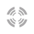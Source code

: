 <!DOCTYPE html>
<html lang="en">
<head>
    <meta charset="UTF-8">
    <meta content='width=device-width, initial-scale=1, maximum-scale=1, user-scalable=no' name='viewport'>
    <title>苏苏1.0.0</title>
    <link rel="icon" type="image/png" sizes="32x32" href="images/favicon-32x32.png">
    <!----------------Global css------------------->
    <link rel="stylesheet" href="css/bootstrap.css">
    <link rel="stylesheet" href="css/font-awesome.min.css">
    <link rel="stylesheet" href="vendors/revolution-slider/css/layers.css">
    <link rel="stylesheet" href="vendors/revolution-slider/css/navigation.css">
    <link rel="stylesheet" href="vendors/revolution-slider/css/settings.css">
    <link rel="stylesheet" href="vendors/imagehover/css/imagehover.min.css">
    <link rel="stylesheet" href="vendors/animate/animate.min.css">
    <link rel="stylesheet" href="vendors/iCheck/css/all.css">
    <link rel="stylesheet" href="vendors/sweetalert2/css/sweetalert2.min.css">
    <!----------------custo css----------------->
    <link rel="stylesheet" href="css/custom.css">
</head>
<body>
<!-------------------Preloader---------------->
<div class="preloader" style="position:fixed;
    width:100%;
    height:100%;
    top:0;
    left:0;
    z-index:100000;
    backface-visibility: hidden;
    background: #ffffff;">
    <div style=" width: 50px;
    height: 50px;
    position: absolute;
    left: 50%;
    top: 50%;
    background-position: center;
    margin:-25px 0 0 -25px;">
        <img src="images/loader.gif" alt="loading...">
    </div>
</div>
<!----------------Preloader end----------------->
<!-------------Header--------->

<header>
    <div class="container">
        <nav class="navbar navbar-default">            
            <div class="navbar-header">
                
                <button class="navbar-toggle" type="button" data-toggle="collapse" data-target="#myMegamenu"><span
                        class="sr-only">Toggle navigation</span>
                    <span class="icon-bar"></span>
                    <span class="icon-bar"></span>
                    <span class="icon-bar"></span>
                </button>
                
                <a class="navbar-brand" href="index.html">
                    <img src="images/g14.png" alt="company-logo" width="60" class="img-responsive">
                </a>
            </div>
            
            <div class="collapse navbar-collapse navbar-right" id="myMegamenu">
                <ul class="nav navbar-nav">
                    <li class="list2"><a href="index.html" class="hvr-underline-from-center">首页</a></li>
                    <li class="list2"><a href="about_us.html" class="hvr-underline-from-center">关于苏苏</a></li>
                  
                </ul>
            </div>
        </nav>
    </div>
</header>
<!-------------------------slider----------------------->
<div class="tp-banner-container rev_slider_wrapper fullwidthbanner-container" data-alias="news-hero72">
    <div class="home_slider">
        <ul>
            <li data-index="rs-10" data-transition="fade" data-slotamount="7" class="bg-light"
                data-easein="Power4.easeInOut" data-delay="5000" data-easeout="Power4.easeInOut" data-masterspeed="2000"
                data-rotate="0" data-saveperformance="off" data-title="Love it?" data-description="">
                <img src="images/timg.jpg" alt="systemimg" data-kenburns="off" data-bgposition="center center"
                     data-duration="10000" data-ease="Linear.easeNone" data-scalestart="100" data-scaleend="120"
                     data-rotatestart="0" data-rotateend="0" data-offsetstart="0 -500" data-bgfit="cover"
                     data-offsetend="0 500" data-bgparallax="10" class="rev-slidebg" data-no-retina>
                <div class="tp-caption  sfb tp-resizeme" data-x="center"
                     data-y="120" data-speed="700" data-start="1000" data-easing="Power0.easeInOut"
                     data-splitin="words"
                     data-splitout="none" data-elementdelay="0.1" data-endelementdelay="0.1"
                     style="z-index: 5; max-width: inherit; max-height: inherit; white-space: nowrap;color: #fff;font-size:60px;font-family: lato">
                    期末考试
                </div>
                <div class="tp-caption sft tp-resizeme" data-x="center"
                     data-y="200" data-speed="700" data-start="1000" data-easing="Power0.easeInOut"
                     data-splitin="words"
                     data-splitout="none" data-elementdelay="0.1" data-endelementdelay="0.1"
                     style="z-index: 5; max-width: inherit; max-height: inherit; white-space: nowrap;color: #fff;font-size:70px;font-family: lato">
                    会不会挂
                </div>

                <div class="hidden-xs tp-caption  sfl tp-resizeme" data-x="470"
                     data-y="340" data-speed="1000" data-start="2000" data-easing="Power3.easeInOut"
                     data-splitout="none" data-elementdelay="0.1" data-endelementdelay="0.1"
                     style="z-index: 5;font-size:40px";color: #007f00>
                    <a href="nofail.html" class="slider_btn hvr-shutter-out-horizontal">会</a>
                </div>
                <div class="hidden-xs tp-caption  sfr tp-resizeme" data-x="600"
                     data-y="340" data-speed="1000" data-start="2000" data-easing="Power3.easeInOut"
                     data-splitout="none" data-elementdelay="0.1" data-endelementdelay="0.1"
                     style="z-index: 5;font-size:40px;color: #ff0000">
                    <a href="pass.html" class="slider_btn">不会</a>
                </div>
                <!--
                <div class="visible-xs tp-caption  sfl tp-resizeme" data-x="350"
                     data-y="340" data-speed="1000" data-start="2000" data-easing="Power3.easeInOut"
                     data-splitout="none" data-elementdelay="0.1" data-endelementdelay="0.1"
                     style="z-index: 5;font-size: 30px">
                    <a href="contact_us.html" class="slider_btn slider_btn_res">1</a>
                </div>
                <div class="visible-xs tp-caption  sfr tp-resizeme" data-x="600"
                     data-y="340" data-speed="1000" data-start="2000" data-easing="Power3.easeInOut"
                     data-splitout="none" data-elementdelay="0.1" data-endelementdelay="0.1"
                     style="z-index: 5;font-size: 30px">
                    <a href="#" class="slider_btn slider_btn_res">1</a>
                </div>
                -->
            </li>
            <!--
            <li data-transition="Curtain from Middle" data-slotamount="7" data-delay="5000" data-masterspeed="600"
                class="bg-light">

                <img src="images/new_slider4.png" alt="girlimg" data-bgposition="right bottom"
                     data-duration="11000" data-ease="Linear.easeNone" data-bgfit="cover"
                     data-bgpositionend="left top">
                <div class="tp-caption grey_heavy_72 sfb tp-resizeme" data-x="center"
                     data-y="150" data-speed="700" data-start="700" data-easing="Power0.easeInOut"
                     data-splitin="lines"
                     data-splitout="none" data-elementdelay="0.1" data-endelementdelay="0.1"
                     style="z-index: 5; max-width: inherit; max-height: inherit; white-space: nowrap;color: #fff;font-size:55px;font-family: lato">
                    WELCOME TO
                </div>
                <div class="tp-caption grey_heavy_72 sft tp-resizeme" data-x="center"
                     data-y="250" data-speed="700" data-start="1000" data-easing="Power0.easeInOut"
                     data-splitin="lines"
                     data-splitout="none" data-elementdelay="0.1" data-endelementdelay="0.1"
                     style="z-index: 5; max-width: inherit; max-height: inherit;
                     white-space: nowrap;color: #fff;font-size:45px;font-family: lato">
                    ALL THE BLUES
                </div>
                <div class="hidden-xs tp-caption  sfl tp-resizeme" data-x="430"
                     data-y="350" data-speed="1000" data-start="2000" data-easing="Power3.easeInOut"
                     data-splitout="none" data-elementdelay="0.1" data-endelementdelay="0.1"
                     style="z-index: 5;">
                    <a href="contact_us.html" class="slider_btn">WELCOME</a>
                </div>
                <div class="hidden-xs tp-caption  sfr tp-resizeme" data-x="600"
                     data-y="350" data-speed="1000" data-start="2000" data-easing="Power3.easeInOut"
                     data-splitout="none" data-elementdelay="0.1" data-endelementdelay="0.1"
                     style="z-index: 5;">
                    <a href="#" class="slider_btn">VERY WELCOME</a>
                </div>
                <div class="visible-xs tp-caption  sfl tp-resizeme" data-x="350"
                     data-y="350" data-speed="1000" data-start="2000" data-easing="Power3.easeInOut"
                     data-splitout="none" data-elementdelay="0.1" data-endelementdelay="0.1"
                     style="z-index: 5;font-size: 30px">
                    <a href="contact_us.html" class="slider_btn slider_btn_res">CONTACT US</a>
                </div>
                <div class="visible-xs tp-caption  sfr tp-resizeme" data-x="600"
                     data-y="350" data-speed="1000" data-start="2000" data-easing="Power3.easeInOut"
                     data-splitout="none" data-elementdelay="0.1" data-endelementdelay="0.1"
                     style="z-index: 5;font-size: 30px">
                    <a href="#" class="slider_btn slider_btn_res">MEET OUR TEAM</a>
                </div>
            </li>            
            <li data-index="rs-82" data-transition="fade" data-slotamount="7" data-masterspeed="500" data-delay="5000"
                data-saveperformance="on"
                data-title="Intro Slide" data-bgfit="cover">
                <img src="images/new_slider3.png" alt="girlimg" data-bgposition="right bottom"
                     data-duration="11000" data-ease="Linear.easeNone" data-bgfit="cover"
                     data-bgpositionend="left top">

                <div class="tp-caption grey_heavy_72 sfl tp-resizeme" data-x="center"
                     data-y="150" data-speed="700" data-start="700" data-easing="Power0.easeInOut"
                     data-splitin="words"
                     data-splitout="none" data-elementdelay="0.1" data-endelementdelay="0.1"
                     style="z-index: 5; max-width: inherit; max-height: inherit; white-space: nowrap;color: #fff;font-size:70px;font-family: lato">
                    VEDHA CORPORATE
                </div>
                <div class="tp-caption grey_heavy_72 sfr tp-resizeme" data-x="center"
                     data-y="250" data-speed="700" data-start="1500" data-easing="Power0.easeInOut"
                     data-splitin="words"
                     data-splitout="none" data-elementdelay="0.1" data-endelementdelay="0.1"
                     style="z-index: 5; max-width: inherit; max-height: inherit; white-space: nowrap;color: #fff;font-size:45px;font-family: lato">
                    Best Corporate Company
                </div>
                <div class="hidden-xs tp-caption  sfb tp-resizeme" data-x="430"
                     data-y="350" data-speed="1000" data-start="2000" data-easing="Power3.easeInOut"
                     data-splitout="none" data-elementdelay="0.1" data-endelementdelay="0.1"
                     style="z-index: 5;">
                    <a href="contact_us.html" class="slider_btn">CONTACT US</a>
                </div>
                <div class="hidden-xs tp-caption  sfb tp-resizeme" data-x="600"
                     data-y="350" data-speed="1500" data-start="2000" data-easing="Power3.easeInOut"
                     data-splitout="none" data-elementdelay="0.1" data-endelementdelay="0.1"
                     style="z-index: 5;">
                    <a href="#" class="slider_btn">MEET OUR TEAM</a>
                </div>
                <div class="visible-xs tp-caption  sfl tp-resizeme" data-x="350"
                     data-y="350" data-speed="1000" data-start="2000" data-easing="Power3.easeInOut"
                     data-splitout="none" data-elementdelay="0.1" data-endelementdelay="0.1"
                     style="z-index: 5;font-size: 30px">
                    <a href="contact_us.html" class="slider_btn slider_btn_res">CONTACT US</a>
                </div>
                <div class="visible-xs tp-caption  sfr tp-resizeme" data-x="600"
                     data-y="350" data-speed="1000" data-start="2000" data-easing="Power3.easeInOut"
                     data-splitout="none" data-elementdelay="0.1" data-endelementdelay="0.1"
                     style="z-index: 5;font-size: 30px">
                    <a href="#" class="slider_btn slider_btn_res">MEET OUR TEAM</a>
                </div>
            </li>
            -->
        </ul>
    </div>
</div>



<!-------------------Slider end----------------->
<!--Login And Register Modal-->

<script src="js/jquery.min.js"></script>
<script src="js/bootstrap.min.js"></script>
<script src="vendors/revolution-slider/js/jquery.themepunch.revolution.min.js"></script>
<script src="vendors/revolution-slider/js/jquery.themepunch.tools.min.js"></script>
<script src="vendors/iCheck/js/icheck.js"></script>
<script src="vendors/countup/js/countUp.min.js"></script>
<script src="vendors/sweetalert2/js/sweetalert2.min.js"></script>
<script src="vendors/jribbble/js/jribbble.min.js"></script>
<!----------------------page Level Js-------------------------->
<script src="js/custom.js"></script>

</body>
</html>
